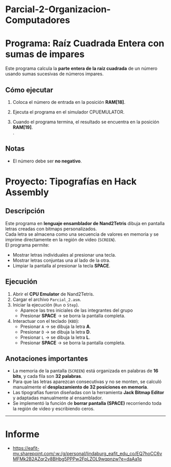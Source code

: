 # Parcial-2-Organizacion-Computadores

# Programa: Raíz Cuadrada Entera con sumas de impares

Este programa calcula la **parte entera de la raíz cuadrada** de un número usando sumas sucesivas de números impares.

## Cómo ejecutar

1. Coloca el número de entrada en la posición **RAM[18]**.  

2. Ejecuta el programa en el simulador CPUEMULATOR.  

3. Cuando el programa termina, el resultado se encuentra en la posición **RAM[19]**.  
.  
## Notas
- El número debe ser **no negativo**.  


# Proyecto: Tipografías en Hack Assembly

##  Descripción
Este programa en **lenguaje ensamblador de Nand2Tetris** dibuja en pantalla letras creadas con bitmaps personalizados.  
Cada letra se almacena como una secuencia de valores en memoria y se imprime directamente en la región de video (`SCREEN`).  
El programa permite:  
- Mostrar letras individuales al presionar una tecla.  
- Mostrar letras conjuntas una al lado de la otra.  
- Limpiar la pantalla al presionar la tecla **SPACE**.  

##  Ejecución
1. Abrir el **CPU Emulator** de Nand2Tetris.  
2. Cargar el archivo `Parcial_2.asm`.  
3. Iniciar la ejecución (`Run` o `Step`).
   - Aparece las tres iniciales de las integrantes del grupo
   - Presionar **SPACE** → se borra la pantalla completa. 
5. Interactuar con el teclado (`KBD`):  
   - Presionar `A` → se dibuja la letra **A**.  
   - Presionar `D` → se dibuja la letra **D**.  
   - Presionar `L` → se dibuja la letra **L**.  
   - Presionar **SPACE** → se borra la pantalla completa.  

##  Anotaciones importantes
- La memoria de la pantalla (`SCREEN`) está organizada en palabras de **16 bits**, y cada fila son **32 palabras**.  
- Para que las letras aparezcan consecutivas y no se monten, se calculó manualmente el **desplazamiento de 32 posiciones en memoria**.  
- Las tipografías fueron diseñadas con la herramienta **Jack Bitmap Editor** y adaptadas manualmente al ensamblador.  
- Se implementó la función de **borrar pantalla (SPACE)** recorriendo toda la región de video y escribiendo ceros.  

---

# Informe
- https://eafit-my.sharepoint.com/:w:/g/personal/lindaburg_eafit_edu_co/EQ7hoCC6vMFMk2B2AZqr2v8BHbg5PPPw2FpLZOL9wqpnzw?e=daAa1q
